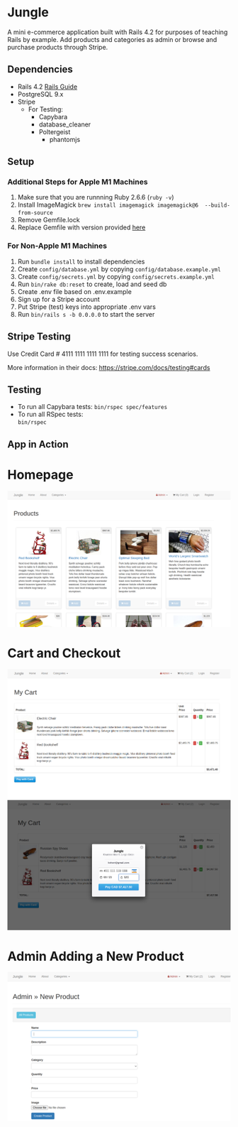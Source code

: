 # Jungle

A mini e-commerce application built with Rails 4.2 for purposes of teaching Rails by example. Add products and categories as admin or browse and purchase products through Stripe. 

## Dependencies

* Rails 4.2 [Rails Guide](http://guides.rubyonrails.org/v4.2/)
* PostgreSQL 9.x
* Stripe
  * For Testing: 
    * Capybara
    * database_cleaner 
    * Poltergeist
      * phantomjs 

## Setup

### Additional Steps for Apple M1 Machines

  1. Make sure that you are runnning Ruby 2.6.6 (`ruby -v`)
  1. Install ImageMagick `brew install imagemagick imagemagick@6  --build-from-source`
  2. Remove Gemfile.lock
  3. Replace Gemfile with version provided [here](https://gist.githubusercontent.com/FrancisBourgouin/831795ae12c4704687a0c2496d91a727/raw/ce8e2104f725f43e56650d404169c7b11c33a5c5/Gemfile)

### For Non-Apple M1 Machines
1. Run `bundle install` to install dependencies
2. Create `config/database.yml` by copying `config/database.example.yml`
3. Create `config/secrets.yml` by copying `config/secrets.example.yml`
4. Run `bin/rake db:reset` to create, load and seed db
5. Create .env file based on .env.example
6. Sign up for a Stripe account
7. Put Stripe (test) keys into appropriate .env vars
8. Run `bin/rails s -b 0.0.0.0` to start the server

## Stripe Testing

Use Credit Card # 4111 1111 1111 1111 for testing success scenarios.

More information in their docs: <https://stripe.com/docs/testing#cards>

## Testing 
* To run all Capybara tests: 
`bin/rspec spec/features`
* To run all RSpec tests:  
`bin/rspec`

## App in Action 

# Homepage 
![](https://github.com/x-c-li/jungle/blob/master/docs/jungle-homepage.png)

# Cart and Checkout 
![Cart](https://github.com/x-c-li/jungle/blob/master/docs/jungle-cart.png)
![Paying](https://github.com/x-c-li/jungle/blob/master/docs/jungle-paying.png)

# Admin Adding a New Product  
![](https://github.com/x-c-li/jungle/blob/master/docs/jungle-add-new-product.png)